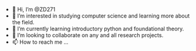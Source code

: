 - 👋 Hi, I’m @ZD271
- 👀 I’m interested in studying computer science and learning more about the field.
- 🌱 I’m currently learning introductory python and foundational theory.
- 💞️ I’m looking to collaborate on any and all research projects.
- 📫 How to reach me ...

<!---
ZD271/ZD271 is a ✨ special ✨ repository because its `README.md` (this file) appears on your GitHub profile.
You can click the Preview link to take a look at your changes.
--->

